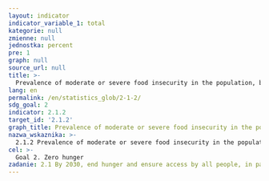 ```yaml
---
layout: indicator
indicator_variable_1: total
kategorie: null
zmienne: null
jednostka: percent
pre: 1
graph: null
source_url: null
title: >-
  Prevalence of moderate or severe food insecurity in the population, based on the Food Insecurity Experience Scale
lang: en
permalink: /en/statistics_glob/2-1-2/
sdg_goal: 2
indicator: 2.1.2
target_id: '2.1.2'
graph_title: Prevalence of moderate or severe food insecurity in the population, based on the Food Insecurity Experience Scale
nazwa_wskaznika: >-
  2.1.2 Prevalence of moderate or severe food insecurity in the population, based on the Food Insecurity Experience Scale
cel: >-
  Goal 2. Zero hunger
zadanie: 2.1 By 2030, end hunger and ensure access by all people, in particular the poor and people in vulnerable situations, including infants, to safe, nutritious and sufficient food all year round
---
```

